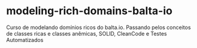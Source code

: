 # modeling-rich-domains-balta-io
Curso de modelando domínios ricos do balta.io. Passando pelos conceitos de classes ricas e classes anêmicas, SOLID, CleanCode e Testes Automatizados
